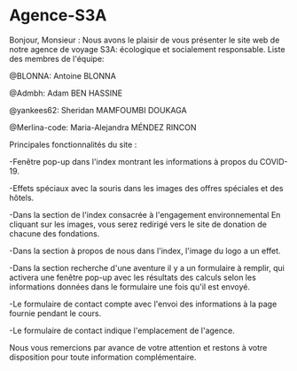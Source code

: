 # Agence-S3A
Bonjour, Monsieur :
Nous avons le plaisir de vous présenter le site web de notre agence de voyage S3A: écologique et socialement responsable. 
Liste des membres de l'équipe: 

@BLONNA: Antoine BLONNA

@Admbh: Adam BEN HASSINE

@yankees62: Sheridan MAMFOUMBI DOUKAGA

@Merlina-code: Maria-Alejandra MÉNDEZ RINCON


Principales fonctionnalités du site : 

-Fenêtre pop-up dans l'index montrant les informations à propos du COVID-19.

-Effets spéciaux avec la souris dans les images des offres spéciales et des hôtels. 

-Dans la section de l'index consacrée à l'engagement environnemental En cliquant sur les images, vous serez redirigé vers le site de donation de chacune des fondations.

-Dans la section à propos de nous dans l'index, l'image du logo a un effet. 

-Dans la section recherche d'une aventure il y a un formulaire à remplir, qui activera une fenêtre pop-up avec 
 les résultats des calculs selon les informations données dans le formulaire une fois qu'il est envoyé.
 
-Le formulaire de contact compte avec l'envoi des informations à la page fournie pendant le cours. 

-Le formulaire de contact indique l'emplacement de l'agence. 

Nous vous remercions par avance de votre attention et restons à votre disposition pour toute information complémentaire. 
